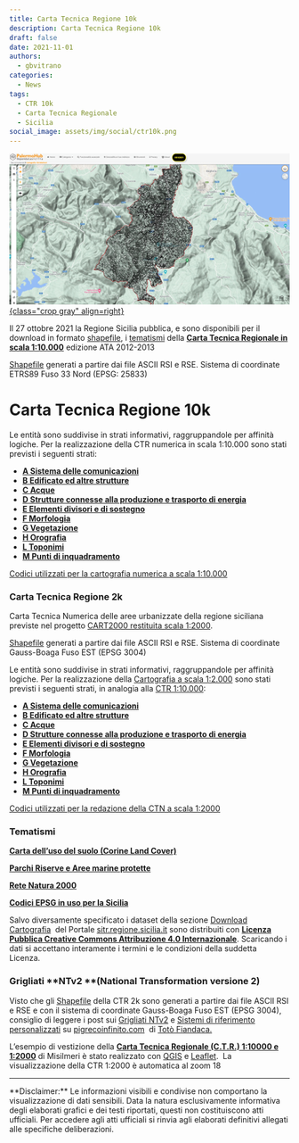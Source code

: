 ```yaml
---
title: Carta Tecnica Regione 10k
description: Carta Tecnica Regione 10k
draft: false
date: 2021-11-01
authors:
  - gbvitrano
categories:
  - News 
tags:
  - CTR 10k
  - Carta Tecnica Regionale
  - Sicilia
social_image: assets/img/social/ctr10k.png
---  
```

<style>
.md-typeset code { background-color: #fff0;}  
.md-typeset pre>code { background-color: #fff0;}  
</style>
[![CTR](ctr10k.webp "Carta Tecnica Regione 10k" ){class="crop gray" align=right}](index.md) 

Il 27 ottobre 2021 la Regione Sicilia pubblica, e sono disponibili per il download in formato [shapefile](https://www.sitr.regione.sicilia.it/download/download-carta-tecnica-regionale-10000/ata1213-shape/), i [tematismi](https://www.sitr.regione.sicilia.it/download/tematismi/) della **[Carta Tecnica Regionale in scala 1:10.000](https://www.sitr.regione.sicilia.it/download/download-carta-tecnica-regionale-10000/ata1213-shape/)** edizione ATA 2012-2013

[Shapefile](https://www.sitr.regione.sicilia.it/download/download-carta-tecnica-regionale-10000/ata1213-shape/) generati a partire dai file ASCII RSI e RSE. Sistema di coordinate ETRS89 Fuso 33 Nord (EPSG: 25833) <!-- more -->

# Carta Tecnica Regione 10k
Le entità sono suddivise in strati informativi, raggruppandole per affinità logiche.
Per la realizzazione della CTR numerica in scala 1:10.000 sono stati previsti i seguenti strati:


* **[A Sistema delle comunicazioni](https://www.sitr.regione.sicilia.it/wp-content/uploads/CTR_ATA_2012_2013_A_Comunicazioni.zip)**
* **[B Edificato ed altre strutture](https://www.sitr.regione.sicilia.it/wp-content/uploads/CTR_ATA_2012_2013_B_Edificato.zip)**
* **[C Acque](https://www.sitr.regione.sicilia.it/wp-content/uploads/CTR_ATA_2012_2013_C_Acque.zip)**
* **[D Strutture connesse alla produzione e trasporto di energia](https://www.sitr.regione.sicilia.it/wp-content/uploads/CTR_ATA_2012_2013_D_TraspProdEnergia.zip)**
* **[E Elementi divisori e di sostegno](https://www.sitr.regione.sicilia.it/wp-content/uploads/CTR_ATA_2012_2013_E_ElemDivisoriSostegno.zip)**
* **[F Morfologia](https://www.sitr.regione.sicilia.it/wp-content/uploads/CTR_ATA_2012_2013_F_Morfologia.zip)**
* **[G Vegetazione](https://www.sitr.regione.sicilia.it/wp-content/uploads/CTR_ATA_2012_2013_G_Vegetazione.zip)**
* **[H Orografia](https://www.sitr.regione.sicilia.it/wp-content/uploads/CTR_ATA_2012_2013_H_Orografia.zip)**
* **[L Toponimi](https://www.sitr.regione.sicilia.it/wp-content/uploads/CTR_ATA_2012_2013_L_Toponimi.zip)**
* **[M Punti di inquadramento](https://www.sitr.regione.sicilia.it/wp-content/uploads/CTR_ATA_2012_2013_M_PuntiInquadramento.zip)**

[Codici utilizzati per la cartografia numerica a scala 1:10.000](https://www.sitr.regione.sicilia.it/wp-content/uploads/Documenti/Download-Documenti/Codici_CTR_10000.pdf)

### Carta Tecnica Regione 2k
Carta Tecnica Numerica delle aree urbanizzate della regione siciliana previste nel progetto [CART2000 restituita scala 1:2000](https://www.sitr.regione.sicilia.it/download/download-carta-tecnica-2000/cart2000-shape/).

[Shapefile](https://www.sitr.regione.sicilia.it/download/download-carta-tecnica-2000/cart2000-shape/) generati a partire dai file ASCII RSI e RSE. Sistema di coordinate Gauss-Boaga Fuso EST (EPSG 3004)

Le entità sono suddivise in strati informativi, raggruppandole per affinità logiche.
Per la realizzazione della [Cartografia a scala 1:2.000](https://www.sitr.regione.sicilia.it/download/download-carta-tecnica-2000/cart2000-shape/) sono stati previsti i seguenti strati, in analogia alla [CTR 1:10.000](https://www.sitr.regione.sicilia.it/download/download-carta-tecnica-regionale-10000/ata1213-shape/):


* **[A Sistema delle comunicazioni](https://www.sitr.regione.sicilia.it/wp-content/uploads/SITR2K_CTN_A_Comunicazioni.zip)**
* **[B Edificato ed altre strutture](https://www.sitr.regione.sicilia.it/wp-content/uploads/SITR2K_CTN_B_Edificato.zip)**
* **[C Acque](https://www.sitr.regione.sicilia.it/wp-content/uploads/SITR2K_CTN_C_Acque.zip)**
* **[D Strutture connesse alla produzione e trasporto di energia](https://www.sitr.regione.sicilia.it/wp-content/uploads/SITR2K_CTN_D_TraspProdEnergia.zip)**
* **[E Elementi divisori e di sostegno](https://www.sitr.regione.sicilia.it/wp-content/uploads/SITR2K_CTN_E_ElDivisoriSostegno.zip)**
* **[F Morfologia](https://www.sitr.regione.sicilia.it/wp-content/uploads/SITR2K_CTN_F_Morfologia.zip)**
* **[G Vegetazione](https://www.sitr.regione.sicilia.it/wp-content/uploads/SITR2K_CTN_G_Vegetazione.zip)**
* **[H Orografia](https://www.sitr.regione.sicilia.it/wp-content/uploads/SITR2K_CTN_H_Orografia.zip)**
* **[L Toponimi](https://www.sitr.regione.sicilia.it/wp-content/uploads/SITR2K_CTN_L_Toponimi.zip)**
* **[M Punti di inquadramento](https://www.sitr.regione.sicilia.it/wp-content/uploads/SITR2K_CTN_M_PuntiInquadramento.zip)**

[Codici utilizzati per la redazione della CTN a scala 1:2000](https://www.sitr.regione.sicilia.it/wp-content/uploads/Documenti/Download-Documenti/Codici_CTN_2000.pdf)

### Tematismi
**[Carta dell’uso del suolo (Corine Land Cover)](https://www.sitr.regione.sicilia.it/download/carte-delluso-del-suolo/)**

**[Parchi Riserve e Aree marine protette](https://www.sitr.regione.sicilia.it/download/tematismi/parchi-riserve-e-aree-marine-protette/)**

**[Rete Natura 2000](https://www.sitr.regione.sicilia.it/download/tematismi/rete-natura-2000/)**

**[Codici EPSG in uso per la Sicilia](https://www.sitr.regione.sicilia.it/codici-epsg-in-uso-per-la-sicilia/)**

Salvo diversamente specificato i dataset della sezione [Download Cartografia](http://www.sitr.regione.sicilia.it/?page_id=419)  del Portale [sitr.regione.sicilia.it](http://www.sitr.regione.sicilia.it/) sono distribuiti con **[Licenza Pubblica Creative Commons Attribuzione 4.0 Internazionale](https://creativecommons.org/licenses/by/4.0/deed.it)**. Scaricando i dati si accettano interamente i termini e le condizioni della suddetta Licenza.

### Grigliati **NTv2 **(National Transformation versione 2)
Visto che gli [Shapefile](https://www.sitr.regione.sicilia.it/download/download-carta-tecnica-2000/cart2000-shape/) della CTR 2k sono generati a partire dai file ASCII RSI e RSE e con il sistema di coordinate Gauss-Boaga Fuso EST (EPSG 3004), consiglio di leggere i post sui [Grigliati NTv2](https://pigrecoinfinito.com/2020/01/06/qgis-e-i-grigliati-ntv2/) e [Sistemi di riferimento personalizzati](https://pigrecoinfinito.com/2021/08/26/qgis-e-i-sistemi-di-riferimento-personalizzati/) su [pigrecoinfinito.com](https://coseerobe.gbvitrano.it/pigrecoinfinito.com)  di [Totò Fiandaca.](https://twitter.com/totofiandaca)

L’esempio di vestizione della **[Carta Tecnica Regionale (C.T.R.) 1:10000 e 1:2000](https://palermohub.opendatasicilia.it/index_ctr10k_misilmeri.html#13/38.0203/13.4327)** di Misilmeri è stato realizzato con [QGIS](https://qgis.org/it/site/) e [Leaflet](https://leafletjs.com/).  La visualizzazione della CTR 1:2000 è automatica al zoom 18


<hr>
**Disclaimer:** Le informazioni visibili e condivise non comportano la visualizzazione di dati sensibili. Data la natura esclusivamente informativa degli elaborati grafici e dei testi riportati, questi non costituiscono atti ufficiali. Per accedere agli atti ufficiali si rinvia agli elaborati definitivi allegati alle specifiche deliberazioni.
